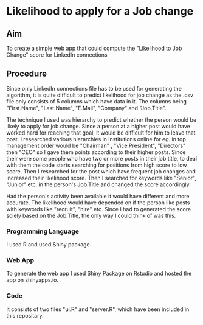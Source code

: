 # Likelihood to apply for a Job change

## Aim
To create a simple web app that could compute the "Likelihood to Job Change" score for LinkedIn connections

## Procedure
Since only LinkedIn connections file has to be used for generating the algorithm, it is quite difficult to predict likelihood for job 
change as the .csv file only consists of 5 columns which have data in it. The columns being "First.Name", "Last.Name", "E.Mail", "Company"
and "Job.Title".

The technique I used was hierarchy to predict whether the person would be likely to apply for job change. Since a person at a higher post 
would have worked hard for reaching that goal, it would be difficult for him to leave that post. I researched various hierarchies in 
institutions online for eg. in top management order would be "Chairman" , "Vice President", "Directors" then "CEO" so I gave them points 
according to their higher posts. Since their were some people who have two or more posts in their job title, to deal with them the code starts searching for positions from high score to low score. Then I researched for the post which have frequent job changes and increased their likelihood score. Then I searched for keywords like "Senior", "Junior" etc. in the person's Job.Title and changed the score accordingly.

Had the person's activity been available it would have different and more accurate. The likelihood would have depended on if the person 
like posts with keywords like "recruit", "hire" etc. Since I had to generated the score solely based on the Job.Title, the only way I 
could think of was this. 

### Programming Language
I used R and used Shiny package.

### Web App
To generate the web app I used Shiny Package on Rstudio and hosted the app on shinyapps.io.

### Code 
It consists of two files "ui.R" and "server.R", which have been included in this repositary.
